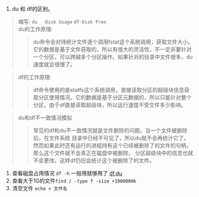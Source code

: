 1. du 和 df的区别。  
  >缩写: `du  -Disk Usage`      `df-Disk Free`   
  du的工作原理:   
  >>du命令会对待统计文件逐个调用fstat这个系统调用，获取文件大小。它的数据是基于文件获取的，所以有很大的灵活性，不一定非要针对一个分区，可以跨越多个分区操作。如果针对的目录中文件很多，du速度就会很慢了。
  
  >df的工作原理:  
  >>df命令使用的是statfs这个系统调用，直接读取分区的超级块信息获取分区使用情况。它的数据是基于分区元数据的，所以只能针对整个分区。由于df直接读取超级块，所以运行速度不受文件多少影响。
  
  >du和df不一致情况模拟  
  >>常见的df和du不一致情况就是文件删除的问题。当一个文件被删除后，在文件系统 目录中已经不可见了，所以du就不会再统计它了。然而如果此时还有运行的进程持有这个已经被删除了的文件的句柄，那么这个文件就不会真正在磁盘中被删除， 分区超级块中的信息也就不会更改。这样df仍旧会统计这个被删除了的文件。  
1. 查看磁盘占用情况 `df -h` 一般用就够用了  [df](http://www.cnblogs.com/peida/archive/2012/12/07/2806483.html),[du](http://www.cnblogs.com/peida/archive/2012/12/10/2810755.html)    
1. 查看大于1G的文件`find / -type f -size +1000000k`   
1. 清空文件 `echo > 文件名`   
